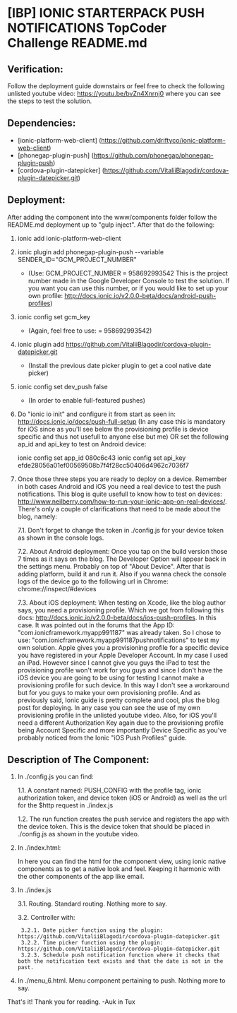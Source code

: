 # [IBP] IONIC STARTERPACK PUSH NOTIFICATIONS TopCoder Challenge README.md 


## Verification:

Follow the deployment guide downstairs or feel free to check the following unlisted youtube video: https://youtu.be/bvZn4Xnrnj0 where you can see the steps to test the solution.

## Dependencies:

- [ionic-platform-web-client] (https://github.com/driftyco/ionic-platform-web-client)
- [phonegap-plugin-push] (https://github.com/phonegap/phonegap-plugin-push)
- [cordova-plugin-datepicker] (https://github.com/VitaliiBlagodir/cordova-plugin-datepicker.git)

## Deployment: 

After adding the component into the www/components folder follow the README.md deployment up to "gulp inject". After that do the following:

1. ionic add ionic-platform-web-client

2. ionic plugin add phonegap-plugin-push --variable SENDER_ID="GCM_PROJECT_NUMBER"

	* (Use: GCM_PROJECT_NUMBER = 958692993542 This is the project number made in the Google Developer Console to test the solution. If you want you can use this number, or if you would like to set up your own profile: http://docs.ionic.io/v2.0.0-beta/docs/android-push-profiles)

3. ionic config set gcm_key <your-gcm-project-number>

	* (Again, feel free to use: <your-gcm-project-number> = 958692993542)

4. ionic plugin add https://github.com/VitaliiBlagodir/cordova-plugin-datepicker.git

	* (Install the previous date picker plugin to get a cool native date picker)

5. ionic config set dev_push false
	
	* (In order to enable full-featured pushes)

6. Do "ionic io init" and configure it from start as seen in: http://docs.ionic.io/docs/push-full-setup (In any case this is mandatory for iOS since as you'll see below the provisioning profile is device specific and thus not usefull to anyone else but me) OR set the following ap_id and api_key to test on Android device:

	ionic config set app_id 080c6c43
	ionic config set api_key efde28056a01ef00569508b7f4f28cc50406d4962c7036f7

7. Once those three steps you are ready to deploy on a device. Remember in both cases Android and iOS you need a real device to test the push notifications. This blog is quite usefull to know how to test on devices: http://www.neilberry.com/how-to-run-your-ionic-app-on-real-devices/. There's only a couple of clarifications that need to be made about the blog, namely: 

	7.1. Don't forget to change the token in ./config.js for your device token as shown in the console logs.

	7.2. About Android deployment: Once you tap on the build version those 7 times as it says on the blog. The Developer Option will appear back in the settings menu. Probably on top of "About Device". After that is adding platform, build it and run it. Also if you wanna check the console logs of the device go to the following url in Chrome: chrome://inspect/#devices

	7.3. About iOS deployment: When testing on Xcode, like the blog author says, you need a provisioning profile. Which we got from following this docs: http://docs.ionic.io/v2.0.0-beta/docs/ios-push-profiles. In this case. It was pointed out in the forums that the App ID: "com.ionicframework.myapp991187" was already taken. So I chose to use: "com.ionicframework.myapp991187pushnotifications" to test my own solution. Apple gives you a provisioning profile for a specific device you have registered in your Apple Developer Account. In my case I used an iPad. However since I cannot give you guys the iPad to test the provisioning profile won't work for you guys and since I don't have the iOS device you are going to be using for testing I cannot make a provisioning profile for such device. In this way I don't see a workaround but for you guys to make your own provisioning profile. And as previously said, Ionic  guide is pretty complete and cool, plus the blog post for deploying. In any case you can see the use of my own provisioning profile in the unlisted youtube video. Also, for iOS you'll need a different Authorization Key again due to the provisioning profile being Account Specific and more importantly Device Specific as you've probably noticed from the Ionic "iOS Push Profiles" guide.

## Description of The Component:

1. In ./config.js you can find:
	
	1.1. A constant named: PUSH_CONFIG with the profile tag, ionic authorization token, and device token (iOS or Android) as well as the url for the $http request in ./index.js

	1.2. The run function creates the push service and registers the app with the device token. This is the device token that should be placed in ./config.js as shown in the youtube video.

2. In ./index.html:

	In here you can find the html for the component view, using ionic native components as to get a native look and feel. Keeping it harmonic with the other components of the app like email.

3. In ./index.js

	3.1. Routing. Standard routing. Nothing more to say.

	3.2. Controller with:

		3.2.1. Date picker function using the plugin: https://github.com/VitaliiBlagodir/cordova-plugin-datepicker.git
		3.2.2. Time picker function using the plugin: https://github.com/VitaliiBlagodir/cordova-plugin-datepicker.git
		3.2.3. Schedule push notification function where it checks that both the notification text exists and that the date is not in the past.

4. In ./menu_6.html. Menu component pertaining to push. Nothing more to say.

That's it! Thank you for reading. 
-Auk in Tux